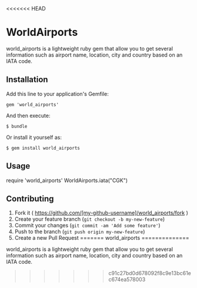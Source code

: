 <<<<<<< HEAD
# WorldAirports

world_airports is a lightweight ruby gem that allow you to get several information such as airport name, location, city and country based on an IATA code.

## Installation

Add this line to your application's Gemfile:

    gem 'world_airports'

And then execute:

    $ bundle

Or install it yourself as:

    $ gem install world_airports

## Usage

require 'world_airports'
WorldAirports.iata("CGK")

## Contributing

1. Fork it ( https://github.com/[my-github-username]/world_airports/fork )
2. Create your feature branch (`git checkout -b my-new-feature`)
3. Commit your changes (`git commit -am 'Add some feature'`)
4. Push to the branch (`git push origin my-new-feature`)
5. Create a new Pull Request
=======
world_airports
==============

world_airports is a lightweight ruby gem that allow you to get several information such as airport name, location, city and country based on an IATA code.
>>>>>>> c91c27bd0d678092f8c9e13bc61ec674ea578003
